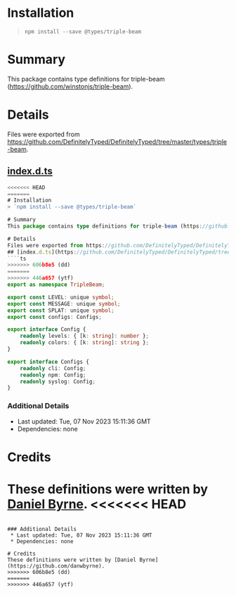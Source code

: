 # Installation
> `npm install --save @types/triple-beam`

# Summary
This package contains type definitions for triple-beam (https://github.com/winstonjs/triple-beam).

# Details
Files were exported from https://github.com/DefinitelyTyped/DefinitelyTyped/tree/master/types/triple-beam.
## [index.d.ts](https://github.com/DefinitelyTyped/DefinitelyTyped/tree/master/types/triple-beam/index.d.ts)
````ts
<<<<<<< HEAD
=======
# Installation
> `npm install --save @types/triple-beam`

# Summary
This package contains type definitions for triple-beam (https://github.com/winstonjs/triple-beam).

# Details
Files were exported from https://github.com/DefinitelyTyped/DefinitelyTyped/tree/master/types/triple-beam.
## [index.d.ts](https://github.com/DefinitelyTyped/DefinitelyTyped/tree/master/types/triple-beam/index.d.ts)
````ts
>>>>>>> 606b8e5 (dd)
=======
>>>>>>> 446a657 (ytf)
export as namespace TripleBeam;

export const LEVEL: unique symbol;
export const MESSAGE: unique symbol;
export const SPLAT: unique symbol;
export const configs: Configs;

export interface Config {
    readonly levels: { [k: string]: number };
    readonly colors: { [k: string]: string };
}

export interface Configs {
    readonly cli: Config;
    readonly npm: Config;
    readonly syslog: Config;
}

````

### Additional Details
 * Last updated: Tue, 07 Nov 2023 15:11:36 GMT
 * Dependencies: none

# Credits
These definitions were written by [Daniel Byrne](https://github.com/danwbyrne).
<<<<<<< HEAD
=======

````

### Additional Details
 * Last updated: Tue, 07 Nov 2023 15:11:36 GMT
 * Dependencies: none

# Credits
These definitions were written by [Daniel Byrne](https://github.com/danwbyrne).
>>>>>>> 606b8e5 (dd)
=======
>>>>>>> 446a657 (ytf)
